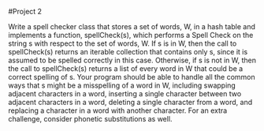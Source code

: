 #Project 2 

Write a spell checker class that stores a set of words, W, in a hash table and implements a function, spellCheck(s), which performs a Spell Check on the string s with respect to the set of words, W. If s is in W, then the call to spellCheck(s) returns an iterable collection that contains only s, since it is assumed to be spelled correctly in this case. Otherwise, if s is not in W, then the call to spellCheck(s) returns a list of every word in W that could be a correct spelling of s. Your program should be able to handle all the common ways that s might be a misspelling of a word in W, including swapping adjacent characters in a word, inserting a single character between two adjacent characters in a word, deleting a single character from a word, and replacing a character in a word with another character. For an extra challenge, consider phonetic substitutions as well. 